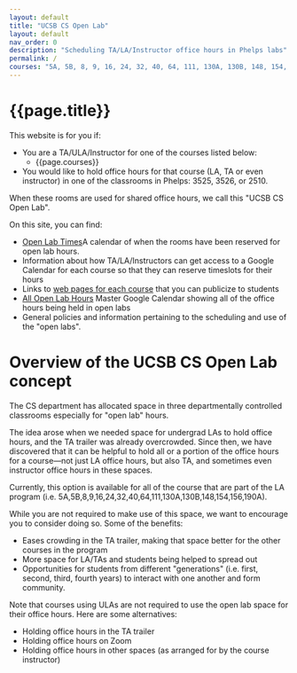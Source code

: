 ```yaml
---
layout: default
title: "UCSB CS Open Lab"
layout: default
nav_order: 0
description: "Scheduling TA/LA/Instructor office hours in Phelps labs"
permalink: /
courses: "5A, 5B, 8, 9, 16, 24, 32, 40, 64, 111, 130A, 130B, 148, 154, 156, 190A"
---
```


# {{page.title}}

This website is for you if:

* You are a TA/ULA/Instructor for one of the courses listed below:
  * {{page.courses}}
* You would like to hold office hours for that course (LA, TA or even instructor) in one of the classrooms in Phelps: 3525, 3526, or 2510.

When these rooms are used for shared office hours, we call this "UCSB CS Open Lab".

On this site, you can find:
* [Open Lab Times](/calendars/open/)A calendar of when the rooms have been reserved for open lab hours. 
* Information about how TA/LA/Instructors can get access to a Google Calendar for each course so that they can reserve timeslots for their hours
* Links to [web pages for each course](/calendars) that you can publicize to students
* [All Open Lab Hours](/calendars/all) Master Google Calendar showing all of the office hours being held in open labs
* General policies and information pertaining to the scheduling and use of the "open labs".


# Overview of the UCSB CS Open Lab concept

The CS department has allocated space in three departmentally controlled classrooms especially for "open lab" hours.

The idea arose when we needed space for undergrad LAs to hold office hours, and the TA trailer was already overcrowded.  Since then, we have discovered that it can be helpful to hold all or a portion of the office hours for a course&mdash;not just LA office hours, but also TA, and sometimes even instructor office hours in these spaces. 

Currently, this option is available for all of the course that are part of the LA program (i.e. 5A,5B,8,9,16,24,32,40,64,111,130A,130B,148,154,156,190A).

While you are not required to make use of this space, we want to encourage you to consider doing so.  Some of the benefits:

* Eases crowding in the TA trailer, making that space better for the other courses in the program
* More space for LA/TAs and students being helped to spread out
* Opportunities for students from different "generations" (i.e. first, second, third, fourth years) to interact with one another and form community.

Note that courses using ULAs are not required to use the open lab space for their office hours.  Here are some alternatives:

* Holding office hours in the TA trailer
* Holding office hours on Zoom
* Holding office hours in other spaces (as arranged for by the course instructor)
